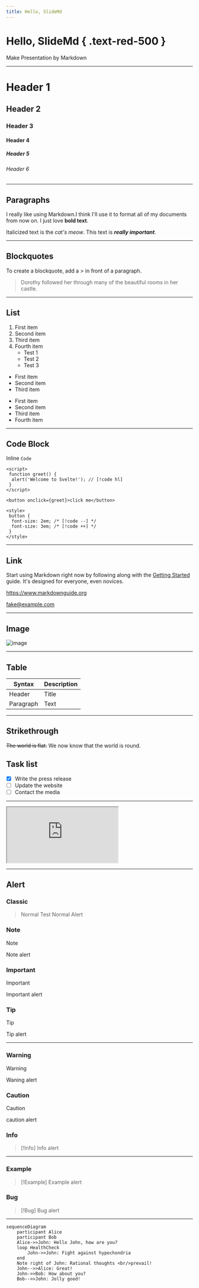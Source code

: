 ```yaml
---
title: Hello, SlideMd
---
```


# Hello, SlideMd { .text-red-500 }

Make Presentation by Markdown

---

# Header 1

## Header 2

### Header 3

#### Header 4

##### Header 5

###### Header 6

---

## Paragraphs

I really like using Markdown.I think I'll use it to format all of my documents from now on.
I just love **bold text**.

Italicized text is the *cat's meow*.
This text is ***really important***.

---

## Blockquotes

To create a blockquote, add a > in front of a paragraph.

> Dorothy followed her through many of the beautiful rooms in her castle.

---

## List

1. First item
2. Second item
3. Third item
4. Fourth item
    - Test 1
    - Test 2
    - Test 3

- First item
- Second item
- Third item

* First item
* Second item
* Third item
* Fourth item

---

## Code Block

Inline `Code`

```svelte
<script>
 function greet() {
  alert('Welcome to Svelte!'); // [!code hl]
 }
</script>

<button onclick={greet}>click me</button>

<style>
 button {
  font-size: 2em; /* [!code --] */
  font-size: 3em; /* [!code ++] */
 }
</style>
```

---

## Link

Start using Markdown right now by following along with the [Getting Started](https://www.markdownguide.org/getting-started/) guide. It's designed for everyone, even novices.

<https://www.markdownguide.org>

<fake@example.com>

---

## Image

![image](/favicon.png)

---

## Table

| Syntax      | Description |
| ----------- | ----------- |
| Header      | Title       |
| Paragraph   | Text        |

---

## Strikethrough

~~The world is flat.~~ We now know that the world is round.

## Task list

- [x] Write the press release
- [ ] Update the website
- [ ] Contact the media

---

<iframe src="https://svelte.dev/" ></iframe>

---

## Alert

### Classic

> Normal
> Test Normal Alert

### Note

> [!Note]
> Note alert

### Important

> [!Important]
> Important alert

### Tip

> [!Tip]
> Tip alert

---

### Warning

> [!Warning]
> Waning alert

### Caution

> [!Caution]
> caution alert

### Info

>[!Info]
> Info alert

---

### Example

>[!Example]
> Example alert

### Bug

>[!Bug]
> Bug alert

---

```mermaid
sequenceDiagram
    participant Alice
    participant Bob
    Alice->>John: Hello John, how are you?
    loop HealthCheck
        John->>John: Fight against hypochondria
    end
    Note right of John: Rational thoughts <br/>prevail!
    John-->>Alice: Great!
    John->>Bob: How about you?
    Bob-->>John: Jolly good!
```
